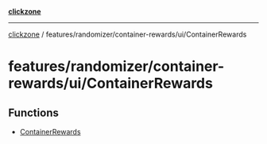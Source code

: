 [**clickzone**](../../../../../README.md)

***

[clickzone](../../../../../README.md) / features/randomizer/container-rewards/ui/ContainerRewards

# features/randomizer/container-rewards/ui/ContainerRewards

## Functions

- [ContainerRewards](functions/ContainerRewards.md)

